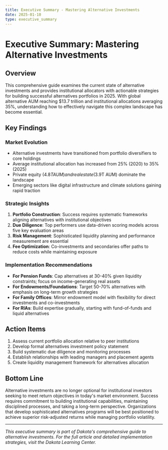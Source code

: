```yaml
---
title: Executive Summary - Mastering Alternative Investments
date: 2025-01-10
type: executive_summary
---
```


# Executive Summary: Mastering Alternative Investments

## Overview
This comprehensive guide examines the current state of alternative investments and provides institutional allocators with actionable strategies for building successful alternatives portfolios in 2025. With global alternative AUM reaching $13.7 trillion and institutional allocations averaging 35%, understanding how to effectively navigate this complex landscape has become essential.

## Key Findings

### Market Evolution
- Alternative investments have transitioned from portfolio diversifiers to core holdings
- Average institutional allocation has increased from 25% (2020) to 35% (2025)
- Private equity ($4.8T AUM) and real estate ($3.9T AUM) dominate the landscape
- Emerging sectors like digital infrastructure and climate solutions gaining rapid traction

### Strategic Insights
1. **Portfolio Construction**: Success requires systematic frameworks aligning alternatives with institutional objectives
2. **Due Diligence**: Top performers use data-driven scoring models across five key evaluation areas
3. **Risk Management**: Sophisticated liquidity planning and performance measurement are essential
4. **Fee Optimization**: Co-investments and secondaries offer paths to reduce costs while maintaining exposure

### Implementation Recommendations
- **For Pension Funds**: Cap alternatives at 30-40% given liquidity constraints; focus on income-generating real assets
- **For Endowments/Foundations**: Target 50-70% alternatives with emphasis on long-term growth strategies
- **For Family Offices**: Mirror endowment model with flexibility for direct investments and co-investments
- **For RIAs**: Build expertise gradually, starting with fund-of-funds and liquid alternatives

## Action Items
1. Assess current portfolio allocation relative to peer institutions
2. Develop formal alternatives investment policy statement
3. Build systematic due diligence and monitoring processes
4. Establish relationships with leading managers and placement agents
5. Create liquidity management framework for alternatives allocation

## Bottom Line
Alternative investments are no longer optional for institutional investors seeking to meet return objectives in today's market environment. Success requires commitment to building institutional capabilities, maintaining disciplined processes, and taking a long-term perspective. Organizations that develop sophisticated alternatives programs will be best positioned to achieve superior risk-adjusted returns while managing portfolio volatility.

---

*This executive summary is part of Dakota's comprehensive guide to alternative investments. For the full article and detailed implementation strategies, visit the Dakota Learning Center.*